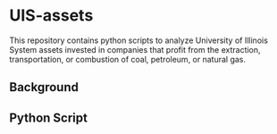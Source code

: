 # UIS-assets
This repository contains python scripts to analyze University of Illinois System assets invested in companies that profit from the extraction, transportation, or combustion of coal, petroleum, or natural gas.

## Background

## Python Script